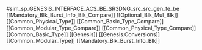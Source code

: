 #sim_sp_GENESIS_INTERFACE_ACS_BE_SR3DNG_src_src_gen_fe_be
[[Mandatory_Blk_Burst_Info_Blk_Compare]]
[[Optional_Blk_Mul_Blk]]
[[Common_Physical_Type]]
[[Common_Basic_Type_Compare]]
[[Common_Modular_Type_Compare]]
[[Common_Physical_Type_Compare]]
[[Common_Basic_Type]]
[[Genesis]]
[[Genesis.Conversions]]
[[Common_Modular_Type]]
[[Mandatory_Blk_Burst_Info_Blk]]
